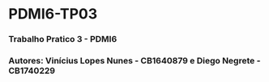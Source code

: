 # PDMI6-TP03
### Trabalho Pratico 3 - PDMI6
### Autores: Vinícius Lopes Nunes - CB1640879 e Diego Negrete - CB1740229